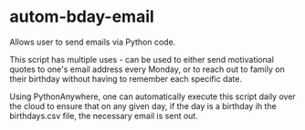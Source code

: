 # autom-bday-email

Allows user to send emails via Python code. 

This script has multiple uses - can be used to either send motivational quotes to one's email address every Monday, or to reach out to family on their birthday without having to remember each specific date.

Using PythonAnywhere, one can automatically execute this script daily over the cloud to ensure that on any given day, if the day is a birthday ih the birthdays.csv file, the necessary email is sent out.
